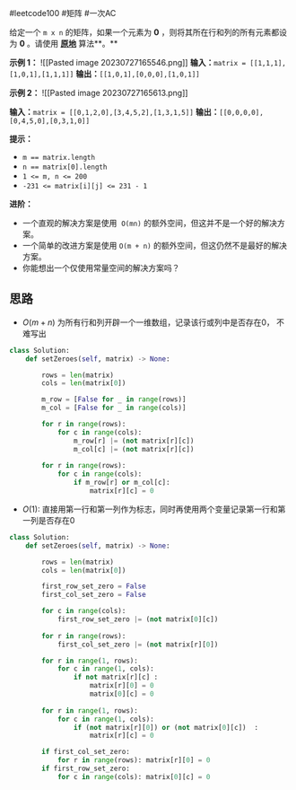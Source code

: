 #leetcode100 #矩阵 #一次AC 


给定一个 `m x n` 的矩阵，如果一个元素为 **0** ，则将其所在行和列的所有元素都设为 **0** 。请使用 **[原地](http://baike.baidu.com/item/%E5%8E%9F%E5%9C%B0%E7%AE%97%E6%B3%95)** 算法**。**

**示例 1：**
![[Pasted image 20230727165546.png]]
**输入：**`matrix = [[1,1,1],[1,0,1],[1,1,1]]`
**输出：**`[[1,0,1],[0,0,0],[1,0,1]]`

**示例 2：**
![[Pasted image 20230727165613.png]]

**输入：**`matrix = [[0,1,2,0],[3,4,5,2],[1,3,1,5]]`
**输出：**`[[0,0,0,0],[0,4,5,0],[0,3,1,0]]`

**提示：**

- `m == matrix.length`
- `n == matrix[0].length`
- `1 <= m, n <= 200`
- `-231 <= matrix[i][j] <= 231 - 1`

**进阶：**

- 一个直观的解决方案是使用  `O(mn)` 的额外空间，但这并不是一个好的解决方案。
- 一个简单的改进方案是使用 `O(m + n)` 的额外空间，但这仍然不是最好的解决方案。
- 你能想出一个仅使用常量空间的解决方案吗？

## 思路

- $O(m+n)$ 为所有行和列开辟一个一维数组，记录该行或列中是否存在0， 不难写出
```python
class Solution:
    def setZeroes(self, matrix) -> None:

        rows = len(matrix)
        cols = len(matrix[0])

        m_row = [False for _ in range(rows)]
        m_col = [False for _ in range(cols)]

        for r in range(rows):
            for c in range(cols):
                m_row[r] |= (not matrix[r][c])
                m_col[c] |= (not matrix[r][c])
        
        for r in range(rows):
            for c in range(cols):
                if m_row[r] or m_col[c]:
                    matrix[r][c] = 0
```

- $O(1)$: 直接用第一行和第一列作为标志，同时再使用两个变量记录第一行和第一列是否存在0
```python
class Solution:
    def setZeroes(self, matrix) -> None:

        rows = len(matrix)
        cols = len(matrix[0])

        first_row_set_zero = False
        first_col_set_zero = False 

        for c in range(cols):
            first_row_set_zero |= (not matrix[0][c])
        
        for r in range(rows):
            first_col_set_zero |= (not matrix[r][0])

        for r in range(1, rows):
            for c in range(1, cols):
                if not matrix[r][c] :
                    matrix[r][0] = 0
                    matrix[0][c] = 0
        
        for r in range(1, rows):
            for c in range(1, cols):
                if (not matrix[r][0]) or (not matrix[0][c])  :
                    matrix[r][c] = 0

        if first_col_set_zero:
            for r in range(rows): matrix[r][0] = 0
        if first_row_set_zero:
            for c in range(cols): matrix[0][c] = 0
```